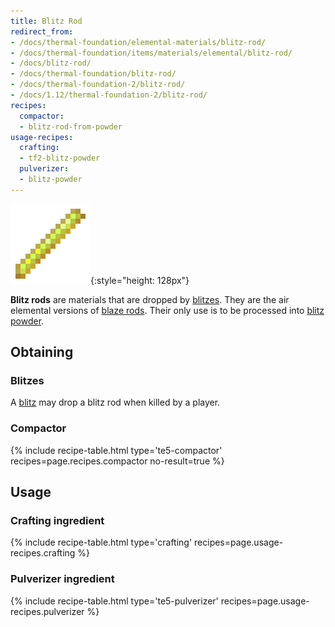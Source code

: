 ```yaml
---
title: Blitz Rod
redirect_from:
- /docs/thermal-foundation/elemental-materials/blitz-rod/
- /docs/thermal-foundation/items/materials/elemental/blitz-rod/
- /docs/blitz-rod/
- /docs/thermal-foundation/blitz-rod/
- /docs/thermal-foundation-2/blitz-rod/
- /docs/1.12/thermal-foundation-2/blitz-rod/
recipes:
  compactor:
  - blitz-rod-from-powder
usage-recipes:
  crafting:
  - tf2-blitz-powder
  pulverizer:
  - blitz-powder
---
```


![Blitz rod](/assets/images/thermal-foundation-2/blitz-rod.png){:style="height: 128px"}


**Blitz rods** are materials that are dropped by [blitzes](/docs/1.12/thermal-foundation/blitz/). They
are the air elemental versions of [blaze
rods](https://minecraft.gamepedia.com/Blaze_Rod). Their only use is to be
processed into [blitz powder](/docs/1.12/thermal-foundation/blitz-powder/).


Obtaining
---------

### Blitzes
A [blitz](/docs/1.12/thermal-foundation/blitz/) may drop a blitz rod when killed by a player.

### Compactor
{% include recipe-table.html type='te5-compactor' recipes=page.recipes.compactor no-result=true %}


Usage
-----

### Crafting ingredient
{% include recipe-table.html type='crafting' recipes=page.usage-recipes.crafting %}

### Pulverizer ingredient
{% include recipe-table.html type='te5-pulverizer' recipes=page.usage-recipes.pulverizer %}
